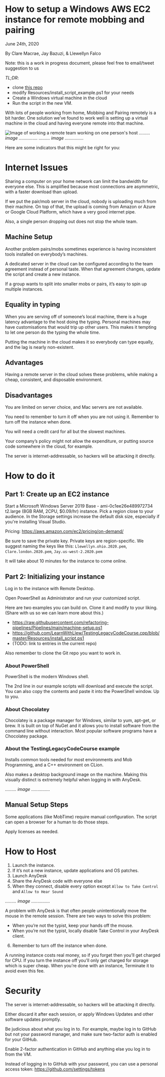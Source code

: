 # How to setup a Windows AWS EC2 instance for remote mobbing and pairing

June 24th, 2020

By Clare Macrae, Jay Bazuzi, & Llewellyn Falco

Note: this is a work in progress document, please feel free to email/tweet suggestion to us

*TL;DR*: 
- clone [this repo](https://github.com/LearnWithLlew/TestingLegacyCodeCourse.cpp/blob/master/Resources/install_script_example.ps1)
- modify Resources/install_script_example.ps1 for your needs
- Create a Windows virtual machine in the cloud
- Run the script in the new VM.

With lots of people working from home, Mobbing and Pairing remotely is a bit harder. One solution we’ve found to work well is setting up a virtual machine in the cloud and having everyone remote into that machine.

![Image of working a remote team working on one person's host](images/traditional.png)
*......... image ...............*
*......... image ...............*

Here are some indicators that this might be right for you:

# Internet Issues
Sharing a computer on your home network can limit the bandwidth for everyone else. This is amplified because most connections are asymmetric, with a faster download than upload. 

If we put the pair/mob server in the cloud, nobody is uploading much from their machine. On top of that, the upload is coming from Amazon or Azure or Google Cloud Platform, which have a very good internet pipe. 

Also, a single person dropping out does not stop the whole team. 

## Machine Setup
Another problem pairs/mobs sometimes experience is having inconsistent tools installed on everybody’s machines.

A dedicated server in the cloud can be configured according to the team agreement instead of personal taste. When that agreement changes, update the script and create a new instance.

If a group wants to split into smaller mobs or pairs, it’s easy to spin up multiple instances.

## Equality in typing
When you are serving off of someone’s local machine, there is a huge latency advantage to the host doing the typing. Personal machines may have customisations that would trip up other users. This makes it tempting to let one person do the typing the whole time.

Putting the machine in the cloud makes it so everybody can type equally, and the lag is nearly non-existent.

## Advantages
Having a remote server in the cloud solves these problems, while making a cheap, consistent, and disposable environment.

## Disadvantages
You are limited on server choice, and Mac servers are not available. 

You need to remember to turn it off when you are not using it. Remember to turn off the instance when done.

You will need a credit card for all but the slowest machines.

Your company’s policy might not allow the expenditure, or putting source code somewhere in the cloud, for example.

The server is internet-addressable, so hackers will be attacking it directly.

# How to do it

## Part 1: Create up an EC2 instance
Start a Microsoft Windows Server 2019 Base - ami-0c1ee26e489972734 t2.large (8GB RAM, 2CPU, $0.09/hr) instance. Pick a region close to your audience. In the Storage settings increase the default disk size, especially if you're installing Visual Studio.

Pricing: https://aws.amazon.com/ec2/pricing/on-demand/

Be sure to save the private key. Private keys are region-specific. We suggest naming the keys like this:
`Llewellyn.ohio.2020.pem`, `Clare.london.2020.pem`, `Jay.us-west-2.2020.pem`

It will take about 10 minutes for the instance to come online.

## Part 2: Initializing your instance

Log in to the instance with Remote Desktop.

Open PowerShell as Administrator and run your customized script.

Here are two examples you can build on. Clone it and modify to your liking. (Share with us so we can learn more about this.)

- https://raw.githubusercontent.com/refactoring-pipelines/Pipelines/main/machine-setup.ps1
- https://github.com/LearnWithLlew/TestingLegacyCodeCourse.cpp/blob/master/Resources/install_script.ps1
- (TODO: link to entries in the current repo)

Also remember to clone the Git repo you want to work in.

### About PowerShell

PowerShell is the modern Windows shell.

The 2nd line in our example scripts will download and execute the script. You can also copy the contents and paste it into the PowerShell window. Up to you.

### About Chocolatey

Chocolatey is a package manager for Windows, similar to yum, apt-get, or brew. It is built on top of NuGet and it allows you to install software from the command line without interaction. Most popular software programs have a Chocolatey package.

### About the TestingLegacyCodeCourse example

Installs common tools needed for most environments and Mob Programming, and a C++ environment on CLion. 

Also makes a desktop background image on the machine. Making this visually distinct is extremely helpful when logging in with AnyDesk.

*......... image ...............*

## Manual Setup Steps

Some applications (like MobTime) require manual configuration. The script can open a browser for a human to do those steps.

Apply licenses as needed.

# How to Host

1. Launch the instance. 
1. If it’s not a new instance, update applications and OS patches.
1. Launch AnyDesk
1. Share the AnyDesk code with everyone else
1. When they connect, disable every option except `Allow to Take Control` and `Allow to Hear Sound`

*......... image ...............*

A problem with AnyDesk is that often people unintentionally move the mouse in the remote session. There are two ways to solve this problem:

- When you’re not the typist, keep your hands off the mouse.
- When you’re not the typist, locally disable Take Control in your AnyDesk client.

6. Remember to turn off the instance when done.

A running instance costs real money, so if you forget then you’ll get charged for CPU. If you turn the instance off you’ll only get charged for storage which is super cheap. When you’re done with an instance, Terminate it to avoid even this fee.



# Security

The server is internet-addressable, so hackers will be attacking it directly.

Either discard it after each session, or apply Windows Updates and other software updates promptly.

Be judicious about what you log in to. For example, maybe log in to GitHub but not your password manager, and make sure two-factor auth is enabled for your GitHub.

Enable 2-factor authentication in GitHub and anything else you log in to from the VM.

Instead of logging in to GitHub with your password, you can use a personal access token: https://github.com/settings/tokens
